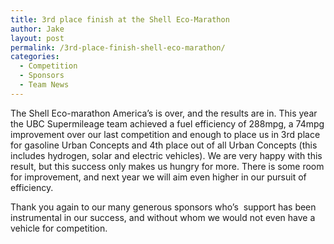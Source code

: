 ```yaml
---
title: 3rd place finish at the Shell Eco-Marathon
author: Jake
layout: post
permalink: /3rd-place-finish-shell-eco-marathon/
categories:
  - Competition
  - Sponsors
  - Team News
---
```

The Shell Eco-marathon America&#8217;s is over, and the results are in. This year the UBC Supermileage team achieved a fuel efficiency of 288mpg, a 74mpg improvement over our last competition and enough to place us in 3rd place for gasoline Urban Concepts and 4th place out of all Urban Concepts (this includes hydrogen, solar and electric vehicles). We are very happy with this result, but this success only makes us hungry for more. There is some room for improvement, and next year we will aim even higher in our pursuit of efficiency.

Thank you again to our many generous sponsors who&#8217;s  support has been instrumental in our success, and without whom we would not even have a vehicle for competition.